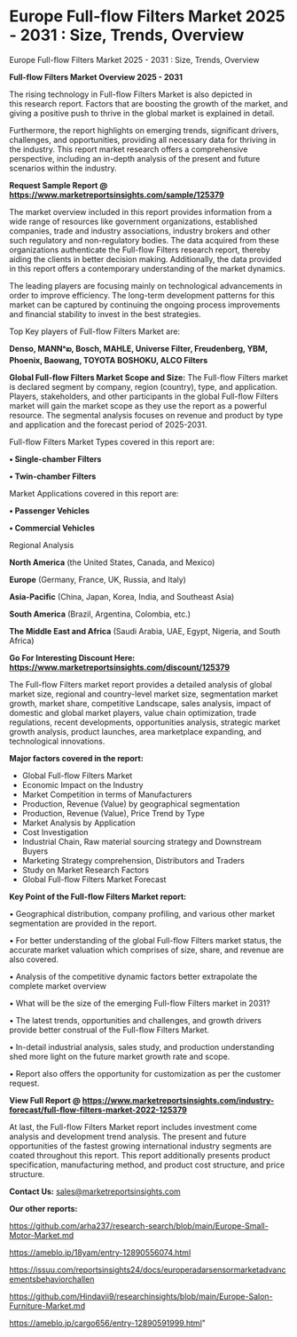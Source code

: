 # Europe Full-flow Filters Market 2025 - 2031 : Size, Trends, Overview
Europe Full-flow Filters Market 2025 - 2031 : Size, Trends, Overview

<Strong> Full-flow Filters Market Overview 2025 - 2031</strong>

The rising technology in Full-flow Filters Market is also depicted in this research report. Factors that are boosting the growth of the market, and giving a positive push to thrive in the global market is explained in detail.

Furthermore, the report highlights on emerging trends, significant drivers, challenges, and opportunities, providing all necessary data for thriving in the industry. This report market research offers a comprehensive perspective, including an in-depth analysis of the present and future scenarios within the industry.

<strong>Request Sample Report @ <a href=https://www.marketreportsinsights.com/sample/125379>https://www.marketreportsinsights.com/sample/125379</a></strong>

The market overview included in this report provides information from a wide range of resources like government organizations, established companies, trade and industry associations, industry brokers and other such regulatory and non-regulatory bodies. The data acquired from these organizations authenticate the Full-flow Filters research report, thereby aiding the clients in better decision making. Additionally, the data provided in this report offers a contemporary understanding of the market dynamics.

The leading players are focusing mainly on technological advancements in order to improve efficiency. The long-term development patterns for this market can be captured by continuing the ongoing process improvements and financial stability to invest in the best strategies.

Top Key players of Full-flow Filters Market are:

<strong>Denso, MANNᵃఐ, Bosch, MAHLE, Universe Filter, Freudenberg, YBM, Phoenix, Baowang, TOYOTA BOSHOKU, ALCO Filters</strong>

<strong><b>Global Full-flow Filters Market Scope and Size:</b></strong>
The Full-flow Filters market is declared segment by company, region (country), type, and application. Players, stakeholders, and other participants in the global Full-flow Filters market will gain the market scope as they use the report as a powerful resource. The segmental analysis focuses on revenue and product by type and application and the forecast period of 2025-2031.

Full-flow Filters Market Types covered in this report are:

<strong>• Single-chamber Filters

• Twin-chamber Filters</strong>

Market Applications covered in this report are:

<strong>• Passenger Vehicles

• Commercial Vehicles</strong> 

Regional Analysis

<strong>North America</strong> (the United States, Canada, and Mexico)

<strong>Europe</strong> (Germany, France, UK, Russia, and Italy)

<strong>Asia-Pacific</strong> (China, Japan, Korea, India, and Southeast Asia)

<strong>South America</strong> (Brazil, Argentina, Colombia, etc.)

<strong>The Middle East and Africa</strong> (Saudi Arabia, UAE, Egypt, Nigeria, and South Africa)

<strong>Go For Interesting Discount Here: <a href=https://www.marketreportsinsights.com/discount/125379>https://www.marketreportsinsights.com/discount/125379</a></strong>

The Full-flow Filters market report provides a detailed analysis of global market size, regional and country-level market size, segmentation market growth, market share, competitive Landscape, sales analysis, impact of domestic and global market players, value chain optimization, trade regulations, recent developments, opportunities analysis, strategic market growth analysis, product launches, area marketplace expanding, and technological innovations.

<strong><b>Major factors covered in the report:</b></strong>
<ul>
  <li>Global Full-flow Filters Market </li>
  <li>Economic Impact on the Industry</li>
  <li>Market Competition in terms of Manufacturers</li>
  <li>Production, Revenue (Value) by geographical segmentation</li>
  <li>Production, Revenue (Value), Price Trend by Type</li>
  <li>Market Analysis by Application</li>
  <li>Cost Investigation</li>
  <li>Industrial Chain, Raw material sourcing strategy and Downstream Buyers</li>
  <li>Marketing Strategy comprehension, Distributors and Traders</li>
  <li>Study on Market Research Factors</li>
  <li>Global Full-flow Filters Market Forecast</li>
</ul>

<strong><b>Key Point of the Full-flow Filters Market report:</b></strong>

• Geographical distribution, company profiling, and various other market segmentation are provided in the report.

• For better understanding of the global Full-flow Filters market status, the accurate market valuation which comprises of size, share, and revenue are also covered.

• Analysis of the competitive dynamic factors better extrapolate the complete market overview

• What will be the size of the emerging Full-flow Filters market in 2031?

• The latest trends, opportunities and challenges, and growth drivers provide better construal of the Full-flow Filters Market.

• In-detail industrial analysis, sales study, and production understanding shed more light on the future market growth rate and scope.

• Report also offers the opportunity for customization as per the customer request.

<strong><b>View Full Report @ <a href=https://www.marketreportsinsights.com/industry-forecast/full-flow-filters-market-2022-125379>https://www.marketreportsinsights.com/industry-forecast/full-flow-filters-market-2022-125379</a></b></strong>


At last, the Full-flow Filters Market report includes investment come analysis and development trend analysis. The present and future opportunities of the fastest growing international industry segments are coated throughout this report. This report additionally presents product specification, manufacturing method, and product cost structure, and price structure.

<strong>Contact Us:</strong>
sales@marketreportsinsights.com

<strong>Our other reports:</strong>

<a href=https://github.com/arha237/research-search/blob/main/Europe-Small-Motor-Market.md>https://github.com/arha237/research-search/blob/main/Europe-Small-Motor-Market.md</a>

<a href=https://ameblo.jp/18yam/entry-12890556074.html>https://ameblo.jp/18yam/entry-12890556074.html</a>

<a href=https://issuu.com/reportsinsights24/docs/europeradarsensormarketadvancementsbehaviorchallen>https://issuu.com/reportsinsights24/docs/europeradarsensormarketadvancementsbehaviorchallen</a>

<a href=https://github.com/Hindavii9/researchinsights/blob/main/Europe-Salon-Furniture-Market.md>https://github.com/Hindavii9/researchinsights/blob/main/Europe-Salon-Furniture-Market.md</a>

<a href=https://ameblo.jp/cargo656/entry-12890591999.html>https://ameblo.jp/cargo656/entry-12890591999.html</a>"
